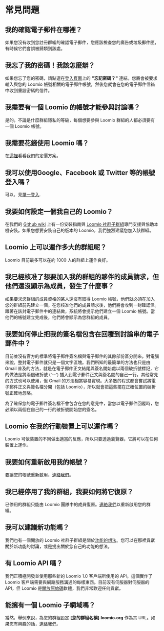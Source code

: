 # 常見問題

## 我的確認電子郵件在哪裡？

如果您沒有收到您註冊群組的確認電子郵件，您應該檢查您的廣告或垃圾郵件匣，有時候它們會誤被歸類到該處。

## 我忘了我的密碼！我該怎麼辦？

如果您忘了您的密碼，請點選在[登入頁面](https://www.loomio.org/users/sign_in)上的 **"忘記密碼？"** 連結。您將會被要求輸入與您的 Loomio 帳號相關的電子郵件帳號，然後您就會在您的電子郵件信箱中收到重設密碼的信件。

## 我需要有一個 Loomio 的帳號才能參與討論嗎？

是的。不論是什麼群組隱私的等級，每個想要參與 Loomio 群組的人都必須要有一個 Loomio 帳號。

## 我需要花錢使用 Loomio 嗎？

在[這裡](https://www.loomio.org/pricing)看看我們的定價方案。

## 我可以使用Google、Facebook 或 Twitter 等的帳號登入嗎？

可以，見[單一登入](getting_started.html#single-sign-on).

## 我要如何設定一個我自己的 Loomio？

在我們的 [Github wiki](https://github.com/loomio/loomio/wiki) 上有一份安裝指南與 [Loomio 社群子群組](https://www.loomio.org/g/C7I2YAPN/loomio-community-installing-loomio)專門支援與協助本機安裝。如果您想要安裝自己的版本的 Loomio，我們強烈建議您加入該群組。

## Loomio 上可以運作多大的群組呢？

Loomio 目前最多可以在約 1000 人的群組上運作良好。

## 我已經核准了想要加入我的群組的夥伴的成員請求，但他們還沒顯示為成員，發生了什麼事？

如果要求您群組的成員資格的某人還沒有取得 Loomio 帳號，他們就必須在加入您的群組前先建立一個。在您核准他們的成員請求後，他們將會收到一封確認信。跟著在該封電子郵件中的連結做，系統將會提示他們建立一個 Loomio 帳號。當他們的帳號建立完成後，他們將會顯示為您群組的成員。

## 我要如何停止把我的簽名檔包含在回覆到討論串的電子郵件中？

目前並沒有官方的標準將電子郵件簽名檔與電子郵件的其餘部份區分開來。對電腦來說，整封電子郵件就只是一個文字區塊。我們所知的最簡單的方法也只是由 Gmail 普及的方法，就是在電子郵件正文結尾與簽名開始處以兩個破折號標記，它的做法是將兩個破折號 ('--') 插入到電子郵件正文與簽名間的自己一行。其他常見的方式也可以使用，但 Gmail 的方法相當容易實現。大多數的程式都會嘗試將電子郵件正文與簽名檔分開（包括 Loomio），所以就會把這些擺在正確位置的破折號正確地忽略。

為了確保您的電子郵件簽名檔不會包含在您的意見中，當您以電子郵件回覆時，您必須以兩個在自己的一行的破折號開始您的簽名。

## Loomio 在我的行動裝置上可以運作嗎？

Loomio 可依裝置的不同做出適當的反應，所以只要透過瀏覽器，它將可以在任何裝置上運作。

## 我要如何重新啟用我的帳號？

要讓您的帳號重新啟用，[連絡我們](https://loomio.org/contact)。

## 我已經停用了我的群組，我要如何將它復原？

已停用的群組只能由 Loomio 團隊中的成員復原。[連絡我們](https://loomio.org/contact)以重新啟用您的群組。

## 我可以建議新功能嗎？

我們也有一個開放的 Loomio 社群子群組是關於[功能的想法](https://www.loomio.org/g/GN7EFQTK/loomio-community-feature-ideas)。您可以在那裡貢獻關於新功能的討論，或是提出關於您自己的功能的想法。

## 有 Loomio API 嗎？

我們正積極開發並使用那些新的 Loomio 1.0 客戶端所使用的 API。這個實作了 Loomio 客戶端需要與網路服務溝通的每樣東西。目前沒有伺服器對伺服器的 API，但 Loomio 是[開放原始碼](http://github.com/loomio/loomio)軟體，我們非常歡迎任何貢獻。

## 能擁有一個 Loomio 子網域嗎？

當然，舉例來說，為您的群組設定 **[您的群組名稱].loomio.org** 作為其 URL。如果您有興趣的話，[連絡我們](https://loomio.org/contact)。

